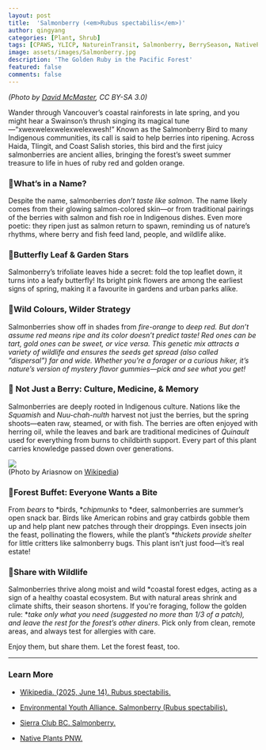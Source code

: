 ```yaml
---
layout: post
title:  'Salmonberry (<em>Rubus spectabilis</em>)'
author: qingyang
categories: [Plant, Shrub]
tags: [CPAWS, YLICP, NatureinTransit, Salmonberry, BerrySeason, NativePlantsBC, VancouverNature, NatureFood, IndigenousWisdom, WildinWords]
image: assets/images/Salmonberry.jpg
description: 'The Golden Ruby in the Pacific Forest'
featured: false
comments: false
---
```

*(Photo by <a target="_blank" href="https://en.wikipedia.org/wiki/Rubus_spectabilis#/media/File:Salmonberry_Blossom.jpg"><span>David McMaster</span></a>, CC BY-SA 3.0)*

Wander through Vancouver’s coastal rainforests in late spring, and you might hear a Swainson’s thrush singing its magical tune—“xwexwelexwelexwelexwesh!” Known as the Salmonberry Bird to many Indigenous communities, its call is said to help berries into ripening. Across Haida, Tlingit, and Coast Salish stories, this bird and the first juicy salmonberries are ancient allies, bringing the forest’s sweet summer treasure to life in hues of ruby red and golden orange.

### 🍓What’s in a Name?

Despite the name, salmonberries *don’t taste like salmon*. The name likely comes from their glowing salmon-colored skin—or from traditional pairings of the berries with salmon and fish roe in Indigenous dishes. Even more poetic: they ripen just as salmon return to spawn, reminding us of nature’s rhythms, where berry and fish feed land, people, and wildlife alike.

### 🦋Butterfly Leaf & Garden Stars

Salmonberry’s trifoliate leaves hide a secret: fold the top leaflet down, it turns into a leafy butterfly! Its bright pink flowers are among the earliest signs of spring, making it a favourite in gardens and urban parks alike.

### 🎨Wild Colours, Wilder Strategy

Salmonberries show off in shades from *fire-orange* to *deep red. But don’t assume red means ripe and its color doesn’t predict taste! Red ones can be tart, gold ones can be sweet, or vice versa. This genetic mix attracts a variety of wildlife and ensures the seeds get spread (also called ”dispersal”) far and wide. Whether you’re a forager or a curious hiker, it’s nature’s version of mystery flavor gummies—pick and see what you get!*

### 🔮 Not Just a Berry: Culture, Medicine, & Memory

Salmonberries are deeply rooted in Indigenous culture. Nations like the *Squamish* and *Nuu-chah-nulth* harvest not just the berries, but the spring shoots—eaten raw, steamed, or with fish. The berries are often enjoyed with herring oil, while the leaves and bark are traditional medicines of *Quinault* used for everything from burns to childbirth support. Every part of this plant carries knowledge passed down over generations.

<div>
    <img src="{{site.url}}/assets/images/SalmonberryBowl.jpg">
    <br>(Photo by Ariasnow on <a target='_blank' href='https://upload.wikimedia.org/wikipedia/commons/3/3a/Bowl_of_salmonberries.jpg'><span>Wikipedia</span></a>)
</div>

### 🐻Forest Buffet: Everyone Wants a Bite

From *bears* to *birds, **chipmunks* to *deer, salmonberries are summer’s open snack bar. Birds like American robins and gray catbirds gobble them up and help plant new patches through their droppings. Even insects join the feast, pollinating the flowers, while the plant’s **thickets provide shelter* for little critters like salmonberry bugs. This plant isn’t just food—it’s real estate!

### 🌲Share with Wildlife

Salmonberries thrive along moist and wild *coastal forest edges, acting as a sign of a healthy coastal ecosystem. But with natural areas shrink and climate shifts, their season shortens. If you're foraging, follow the golden rule: **take only what you need (suggested no more than 1/3 of a patch), and leave the rest for the forest’s other diners*. Pick only from clean, remote areas, and always test for allergies with care.

Enjoy them, but share them. Let the forest feast, too.

---

### Learn More

- <a style='_blank' href='https://en.wikipedia.org/wiki/Rubus_spectabilis'><span>Wikipedia. (2025, June 14). Rubus spectabilis.</span></a>

- <a style='_blank' href='https://eya.ca/news/salmonberry-rubus-spectabilis/#:~:text=Bird%20and%20Pollinator%20Relationships:,runs%20and%20healthy%20salmon%20ecosystems.&text=Threats:,not%20currently%20listed%20as%20threatened'><span>Environmental Youth Alliance. Salmonberry (Rubus spectabilis).</span></a>

- <a style='_blank' href='https://sierraclub.bc.ca/salmonberry/'><span>Sierra Club BC. Salmonberry.</span></a>

- <a style='_blank' href='https://nativeplantspnw.com/salmonberry-rubus-spectabilis/'><span>Native Plants PNW.</span></a>

